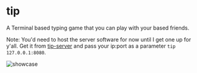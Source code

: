 # tip
A Terminal based typing game that you can play with your based friends.

Note: You'd need to host the server software for now until I get one up for y'all. Get it from [tip-server](https://github.com/Selyatin/tip-server) and pass your ip:port as a parameter `tip 127.0.0.1:8080`.

![showcase](https://user-images.githubusercontent.com/50295732/143472603-4f5712dd-516c-4317-9a54-95c30fe77aa6.gif)
